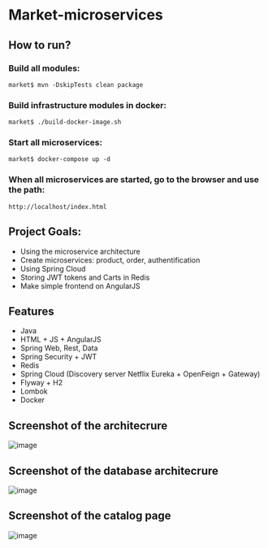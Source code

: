 # Market-microservices

## How to run?

### Build all modules:

`market$ mvn -DskipTests clean package`

### Build infrastructure modules in docker:

`market$ ./build-docker-image.sh`

### Start all microservices:

`market$ docker-compose up -d`

### When all microservices are started, go to the browser and use the path:
  `http://localhost/index.html`

## Project Goals:
- Using the microservice architecture
- Сreate microservices: product, order, authentification
- Using Spring Cloud
- Storing JWT tokens and Carts in Redis
- Make simple frontend on AngularJS

## Features
- Java
- HTML + JS + AngularJS
- Spring Web, Rest, Data
- Spring Security + JWT
- Redis
- Spring Cloud (Discovery server Netflix Eureka + OpenFeign + Gateway)
- Flyway + H2
- Lombok
- Docker

## Screenshot of the architecrure
![image](https://user-images.githubusercontent.com/51756264/120798356-e9271500-c545-11eb-98f2-7f184b1759c9.png)

## Screenshot of the database architecrure
![image](https://user-images.githubusercontent.com/51756264/166445201-c90b3086-7274-410a-8e94-778fe85c6c59.png)

## Screenshot of the catalog page
![image](https://user-images.githubusercontent.com/51756264/166443339-82b87680-293c-4cab-ab24-6f6bdb6ae27d.png)



